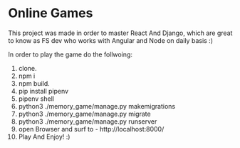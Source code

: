 # Online Games

This project was made in order to master React And Django,
which are great to know as FS dev who works with Angular and Node on daily basis :)

In order to play the game do the follwoing:

1. clone.
2. npm i
3. npm build.
4. pip install pipenv
5. pipenv shell
6. python3 ./memory_game/manage.py makemigrations
7. python3 ./memory_game/manage.py migrate
7. python3 ./memory_game/manage.py runserver
8. open Browser and surf to - http://localhost:8000/
9. Play And Enjoy! :)
